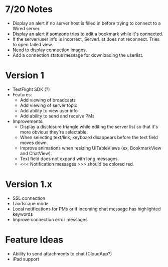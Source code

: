 # 7/20 Notes
* Display an alert if no server host is filled in before trying to connect to a Wired server.
* Display an alert if someone tries to edit a bookmark while it's connected.
* If the server/user info is incorrect, ServerList does not reconnect. Tries to open failed view.
* Need to display connection images.
* Add a connection status message for downloading the userlist.

# Version 1
* TestFlight SDK (?)
* Features:
    * Add viewing of broadcasts
    * Add viewing of server topic
    * Add ability to view user info
    * Add ability to send and receive PMs
* Improvements:
   * Display a disclosure triangle while editing the server list so that it's more obvious they're selectable.
   * When selecting text/link, keyboard disappears before the text field moves down.
   * Improve animations when resizing UITableViews (ex, BookmarkView and ChatView).
   * Text field does not expand with long messages.
   * <<< Notification messages >>> should be colored red.

# Version 1.x
* SSL connection
* Landscape mode
* Local notifications for PMs or if incoming chat message has highlighted keywords
* Improve connection error messages

# Feature Ideas
* Ability to send attachments to chat (CloudApp?)
* iPad support
